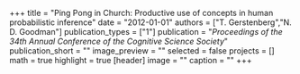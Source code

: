 +++
title = "Ping Pong in Church: Productive use of concepts in human probabilistic inference"
date = "2012-01-01"
authors = ["T. Gerstenberg","N. D. Goodman"]
publication_types = ["1"]
publication = "_Proceedings of the 34th Annual Conference of the Cognitive Science Society_"
publication_short = ""
image_preview = ""
selected = false
projects = []
math = true
highlight = true
[header]
image = ""
caption = ""
+++

